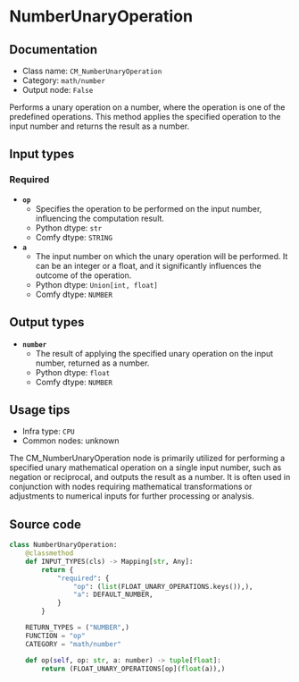 # NumberUnaryOperation
## Documentation
- Class name: `CM_NumberUnaryOperation`
- Category: `math/number`
- Output node: `False`

Performs a unary operation on a number, where the operation is one of the predefined operations. This method applies the specified operation to the input number and returns the result as a number.
## Input types
### Required
- **`op`**
    - Specifies the operation to be performed on the input number, influencing the computation result.
    - Python dtype: `str`
    - Comfy dtype: `STRING`
- **`a`**
    - The input number on which the unary operation will be performed. It can be an integer or a float, and it significantly influences the outcome of the operation.
    - Python dtype: `Union[int, float]`
    - Comfy dtype: `NUMBER`
## Output types
- **`number`**
    - The result of applying the specified unary operation on the input number, returned as a number.
    - Python dtype: `float`
    - Comfy dtype: `NUMBER`
## Usage tips
- Infra type: `CPU`
- Common nodes: unknown

The CM_NumberUnaryOperation node is primarily utilized for performing a specified unary mathematical operation on a single input number, such as negation or reciprocal, and outputs the result as a number. It is often used in conjunction with nodes requiring mathematical transformations or adjustments to numerical inputs for further processing or analysis.
## Source code
```python
class NumberUnaryOperation:
    @classmethod
    def INPUT_TYPES(cls) -> Mapping[str, Any]:
        return {
            "required": {
                "op": (list(FLOAT_UNARY_OPERATIONS.keys()),),
                "a": DEFAULT_NUMBER,
            }
        }

    RETURN_TYPES = ("NUMBER",)
    FUNCTION = "op"
    CATEGORY = "math/number"

    def op(self, op: str, a: number) -> tuple[float]:
        return (FLOAT_UNARY_OPERATIONS[op](float(a)),)

```
